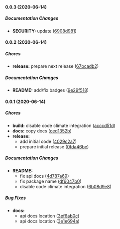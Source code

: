 #### 0.0.3 (2020-06-14)

##### Documentation Changes

* **SECURITY:**  update ([6908d981](https://github.com/gregoranders/ts-csv/commit/6908d9811d0987b7ffbbc335b76aa07fd3765110))

#### 0.0.2 (2020-06-14)

##### Chores

* **release:**  prepare next release ([67bcadb2](https://github.com/gregoranders/ts-csv/commit/67bcadb26479d55482df8a87cfb16d4d627d1d30))

##### Documentation Changes

* **README:**  add/fix badges ([9e29f518](https://github.com/gregoranders/ts-csv/commit/9e29f51829dbcbf21235f22a29c6804d7ebc0759))

#### 0.0.1 (2020-06-14)

##### Chores

* **build:**  disable code climate integration ([acccd51d](https://github.com/gregoranders/ts-csv/commit/acccd51d63dc74ea5a1ac5be0b4ed92e7aff50bd))
* **docs:**  copy docs ([ced1352b](https://github.com/gregoranders/ts-csv/commit/ced1352b78d45bee0971bbf1475a3d0d4d2a1157))
* **release:**
  *  add initial code ([4029c2a7](https://github.com/gregoranders/ts-csv/commit/4029c2a73ebc822fbad7323eb89ad48a93794449))
  *  prepare initial release ([0fda46be](https://github.com/gregoranders/ts-csv/commit/0fda46be4f77d7da04c751492deab78327e4f517))

##### Documentation Changes

* **README:**
  *  fix api docs ([4d787a69](https://github.com/gregoranders/ts-csv/commit/4d787a69cbce0a5197aebf41f62f4f98ecdb45c7))
  *  fix package name ([df6047b0](https://github.com/gregoranders/ts-csv/commit/df6047b048d568fc835d9d1abc9f64bf06089c48))
  *  disable code climate integration ([6b08d9e8](https://github.com/gregoranders/ts-csv/commit/6b08d9e8b7823e1bfdc0af9c8e6551b1cebaa012))

##### Bug Fixes

* **docs:**
  *  api docs location ([3ef6ab0c](https://github.com/gregoranders/ts-csv/commit/3ef6ab0c42004f7c0a072b06e87f80bbca3ab60f))
  *  api docs location ([3e1e694a](https://github.com/gregoranders/ts-csv/commit/3e1e694a1a46682f71602aa5e2772b8741d7bc9d))

